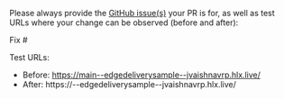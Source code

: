 Please always provide the [GitHub issue(s)](../issues) your PR is for, as well as test URLs where your change can be observed (before and after):

Fix #<gh-issue-id>

Test URLs:
- Before: https://main--edgedeliverysample--jvaishnavrp.hlx.live/
- After: https://<branch>--edgedeliverysample--jvaishnavrp.hlx.live/
